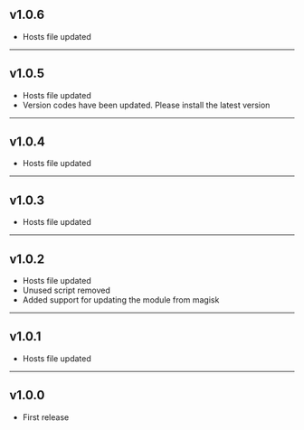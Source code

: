 ## v1.0.6
- Hosts file updated
---
## v1.0.5
- Hosts file updated
- Version codes have been updated. Please install the latest version
---
## v1.0.4
- Hosts file updated
---
## v1.0.3
- Hosts file updated
---
## v1.0.2
- Hosts file updated
- Unused script removed
- Added support for updating the module from magisk
---
## v1.0.1
- Hosts file updated
---
## v1.0.0
- First release
